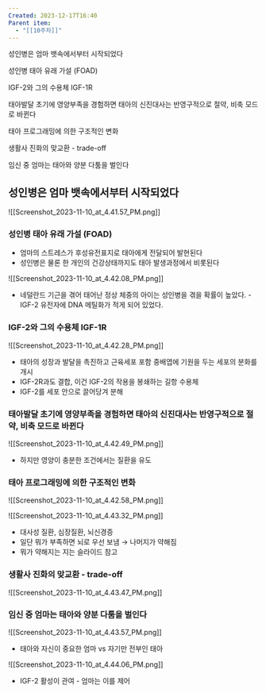 ```yaml
---
Created: 2023-12-17T16:40
Parent item:
  - "[[10주차]]"
---
```

성인병은 엄마 뱃속에서부터 시작되었다

성인병 태아 유래 가설 (FOAD)

IGF-2와 그의 수용체 IGF-1R

태아발달 초기에 영양부족을 경험하면 태아의 신진대사는 반영구적으로 절약, 비축 모드로 바뀐다

태아 프로그래밍에 의한 구조적인 변화

생활사 진화의 맞교환 - trade-off

임신 중 엄마는 태아와 양분 다툼을 벌인다

## 성인병은 엄마 뱃속에서부터 시작되었다

![[Screenshot_2023-11-10_at_4.41.57_PM.png]]

### 성인병 태아 유래 가설 (FOAD)

- 엄마의 스트레스가 후성유전표지로 태아에게 전달되어 발현된다
- 성인병은 물론 한 개인의 건강상태까지도 태아 발생과정에서 비롯된다

![[Screenshot_2023-11-10_at_4.42.08_PM.png]]

- 네덜란드 기근을 겪어 태어난 정상 체중의 아이는 성인병을 겪을 확률이 높았다. - IGF-2 유전자에 DNA 메틸화가 적게 되어 있었다.

### IGF-2와 그의 수용체 IGF-1R

![[Screenshot_2023-11-10_at_4.42.28_PM.png]]

- 태아의 성장과 발달을 촉진하고 근육세포 포함 중배엽에 기원을 두는 세포의 분화를 개시
- IGF-2R과도 결합, 이건 IGF-2의 작용을 봉쇄하는 길항 수용체
- IGF-2를 세포 안으로 끌어당겨 분해

### 태아발달 초기에 영양부족을 경험하면 태아의 신진대사는 반영구적으로 절약, 비축 모드로 바뀐다

![[Screenshot_2023-11-10_at_4.42.49_PM.png]]

- 하지만 영양이 충분한 조건에서는 질환을 유도

### 태아 프로그래밍에 의한 구조적인 변화

![[Screenshot_2023-11-10_at_4.42.58_PM.png]]

![[Screenshot_2023-11-10_at_4.43.32_PM.png]]

- 대사성 질환, 심장질환, 뇌신경증
- 일단 뭐가 부족하면 뇌로 우선 보냄 → 나머지가 약해짐
- 뭐가 약해지는 지는 슬라이드 참고

### 생활사 진화의 맞교환 - trade-off

![[Screenshot_2023-11-10_at_4.43.47_PM.png]]

### 임신 중 엄마는 태아와 양분 다툼을 벌인다

![[Screenshot_2023-11-10_at_4.43.57_PM.png]]

- 태아와 자신이 중요한 엄마 vs 자기만 전부인 태아

![[Screenshot_2023-11-10_at_4.44.06_PM.png]]

- IGF-2 활성이 관여 - 엄마는 이를 제어